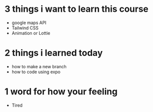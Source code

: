 # 3 things i want to learn this course
- google maps API
- Tailwind CSS
- Animation or Lottie
# 2 things i learned today
- how to make a new branch
- how to code using expo
# 1 word for how your feeling
- Tired
